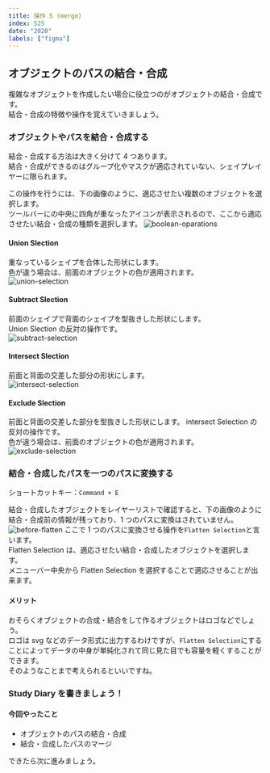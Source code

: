 ```yaml
---
title: 操作 5 (merge)
index: 525
date: "2020"
labels: ["figma"]
---
```


## オブジェクトのパスの結合・合成

複雑なオブジェクトを作成したい場合に役立つのがオブジェクトの結合・合成です。  
結合・合成の特徴や操作を覚えていきましょう。

### オブジェクトやパスを結合・合成する

結合・合成する方法は大きく分けて 4 つあります。  
結合・合成ができるのはグループ化やマスクが適応されていない、シェイプレイヤーに限られます。

この操作を行うには、下の画像のように、適応させたい複数のオブジェクトを選択します。  
ツールバーにの中央に四角が重なったアイコンが表示されるので、ここから適応させたい結合・合成の種類を選択します。
![boolean-oparations](./img/boolean-oparations.png)

#### Union Slection

重なっているシェイプを合体した形状にします。  
色が違う場合は、前面のオブジェクトの色が適用されます。  
![union-selection](./img/union-selection.png)

#### Subtract Slection

前面のシェイプで背面のシェイプを型抜きした形状にします。  
Union Slection の反対の操作です。  
![subtract-selection](./img/substract-selection.png)

#### Intersect Slection

前面と背面の交差した部分の形状にします。  
![intersect-selection](./img/intersect-selection.png)

#### Exclude Slection

前面と背面の交差した部分を型抜きした形状にします。
intersect Selection の反対の操作です。  
色が違う場合は、前面のオブジェクトの色が適用されます。  
![exclude-selection](./img/exclude-selection.png)

### 結合・合成したパスを一つのパスに変換する

ショートカットキー：`Command + E`

結合・合成したオブジェクトをレイヤーリストで確認すると、下の画像のように結合・合成前の情報が残っており、1 つのパスに変換はされていません。  
![before-flatten](./img/before-flatten.png)
ここで 1 つのパスに変換させる操作を`Flatten Selection`と言います。  
Flatten Selection は、適応させたい結合・合成したオブジェクトを選択します。  
メニューバー中央から Flatten Selection を選択することで適応させることが出来ます。

#### メリット

おそらくオブジェクトの合成・結合をして作るオブジェクトはロゴなどでしょう。  
ロゴは svg などのデータ形式に出力するわけですが、`Flatten Selection`にすることによってデータの中身が単純化されて同じ見た目でも容量を軽くすることができます。  
そのようなことまで考えられるといいですね。

### Study Diary を書きましょう！

#### 今回やったこと

- オブジェクトのパスの結合・合成
- 結合・合成したパスのマージ

できたら次に進みましょう。
